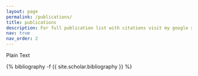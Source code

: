 ```yaml
---
layout: page
permalink: /publications/
title: publications
description: For full publication list with citations visit my google scholar profile.
nav: true
nav_order: 2
---
```

<!-- _pages/publications.md -->
<div>Plain Text</div>
<div class="publications">

{% bibliography -f {{ site.scholar.bibliography }} %}

</div>
